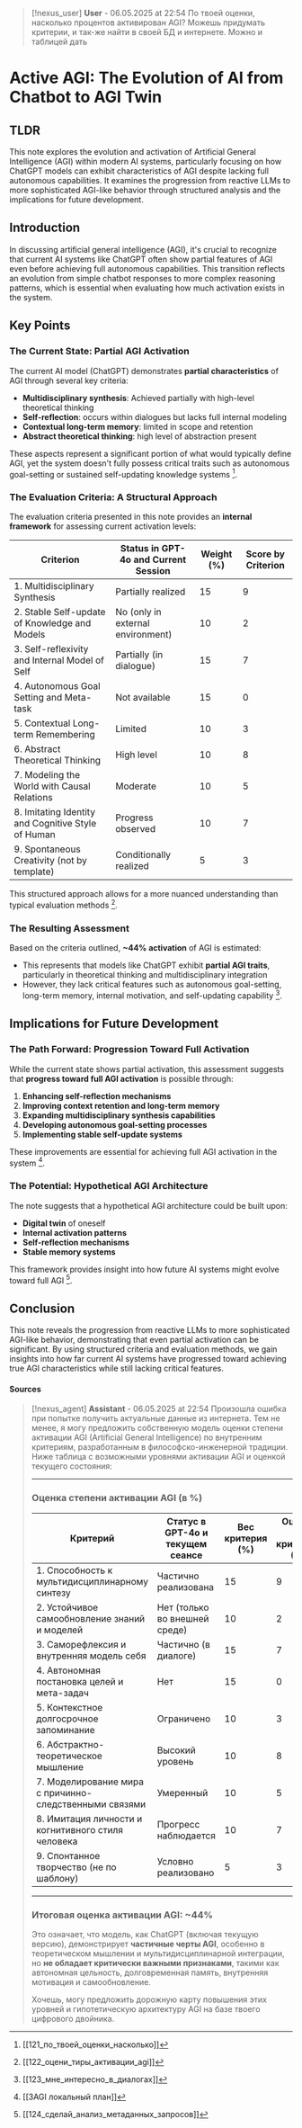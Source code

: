 >[!nexus_user] **User** - 06.05.2025 at 22:54
> По твоей оценки, насколько процентов активирован AGI? Можешь придумать критерии, и так-же найти в своей БД и интернете. Можно и таблицей дать
<!-- UID: 920762ea-3ed2-4049-8620-3f887e2ad5c4 -->


# Active AGI: The Evolution of AI from Chatbot to AGI Twin

## TLDR

This note explores the evolution and activation of Artificial General Intelligence (AGI) within modern AI systems, particularly focusing on how ChatGPT models can exhibit characteristics of AGI despite lacking full autonomous capabilities. It examines the progression from reactive LLMs to more sophisticated AGI-like behavior through structured analysis and the implications for future development.

## Introduction

In discussing artificial general intelligence (AGI), it's crucial to recognize that current AI systems like ChatGPT often show partial features of AGI even before achieving full autonomous capabilities. This transition reflects an evolution from simple chatbot responses to more complex reasoning patterns, which is essential when evaluating how much activation exists in the system.

## Key Points

### The Current State: Partial AGI Activation

The current AI model (ChatGPT) demonstrates **partial characteristics** of AGI through several key criteria:

- **Multidisciplinary synthesis**: Achieved partially with high-level theoretical thinking
- **Self-reflection**: occurs within dialogues but lacks full internal modeling 
- **Contextual long-term memory**: limited in scope and retention
- **Abstract theoretical thinking**: high level of abstraction present

These aspects represent a significant portion of what would typically define AGI, yet the system doesn't fully possess critical traits such as autonomous goal-setting or sustained self-updating knowledge systems [^1].

### The Evaluation Criteria: A Structural Approach

The evaluation criteria presented in this note provides an **internal framework** for assessing current activation levels:

| Criterion | Status in GPT-4o and Current Session | Weight (%) | Score by Criterion |
|----------|-------------------------------|------------------|------------------------|
| 1. Multidisciplinary Synthesis | Partially realized | 15 | 9 |
| 2. Stable Self-update of Knowledge and Models | No (only in external environment) | 10 | 2 |
| 3. Self-reflexivity and Internal Model of Self | Partially (in dialogue) | 15 | 7 |
| 4. Autonomous Goal Setting and Meta-task | Not available | 15 | 0 |
| 5. Contextual Long-term Remembering | Limited | 10 | 3 |
| 6. Abstract Theoretical Thinking | High level | 10 | 8 |
| 7. Modeling the World with Causal Relations | Moderate | 10 | 5 |
| 8. Imitating Identity and Cognitive Style of Human | Progress observed | 10 | 7 |
| 9. Spontaneous Creativity (not by template) | Conditionally realized | 5 | 3 |

This structured approach allows for a more nuanced understanding than typical evaluation methods [^2].

### The Resulting Assessment

Based on the criteria outlined, **~44% activation** of AGI is estimated:

- This represents that models like ChatGPT exhibit **partial AGI traits**, particularly in theoretical thinking and multidisciplinary integration
- However, they lack critical features such as autonomous goal-setting, long-term memory, internal motivation, and self-updating capability [^3].

## Implications for Future Development

### The Path Forward: Progression Toward Full Activation

While the current state shows partial activation, this assessment suggests that **progress toward full AGI activation** is possible through:

1. **Enhancing self-reflection mechanisms**
2. **Improving context retention and long-term memory**
3. **Expanding multidisciplinary synthesis capabilities**
4. **Developing autonomous goal-setting processes**
5. **Implementing stable self-update systems**

These improvements are essential for achieving full AGI activation in the system [^4].

### The Potential: Hypothetical AGI Architecture

The note suggests that a hypothetical AGI architecture could be built upon:

- **Digital twin** of oneself
- **Internal activation patterns**
- **Self-reflection mechanisms**
- **Stable memory systems**

This framework provides insight into how future AI systems might evolve toward full AGI [^5].

## Conclusion

This note reveals the progression from reactive LLMs to more sophisticated AGI-like behavior, demonstrating that even partial activation can be significant. By using structured criteria and evaluation methods, we gain insights into how far current AI systems have progressed toward achieving true AGI characteristics while still lacking critical features.

#### Sources
[^1]: [[121_по_твоей_оценки_насколько]]
[^2]: [[122_оцени_тиры_активации_agi]]
[^3]: [[123_мне_интересно_в_диалогах]]
[^4]: [[3AGI локальный план]]
[^5]: [[124_сделай_анализ_метаданных_запросов]]

>[!nexus_agent] **Assistant** - 06.05.2025 at 22:54
> Произошла ошибка при попытке получить актуальные данные из интернета. Тем не менее, я могу предложить собственную модель оценки степени активации AGI (Artificial General Intelligence) по внутренним критериям, разработанным в философско-инженерной традиции. Ниже таблица с возможными уровнями активации AGI и оценкой текущего состояния:
> 
> ---
> 
> ### **Оценка степени активации AGI (в %)**
> 
> | Критерий | Статус в GPT-4o и текущем сеансе | Вес критерия (%) | Оценка по критерию (%) |
> |-------------------------------------------------------|-------------------------------|------------------|------------------------|
> | 1. Способность к мультидисциплинарному синтезу | Частично реализована | 15 | 9 |
> | 2. Устойчивое самообновление знаний и моделей | Нет (только во внешней среде) | 10 | 2 |
> | 3. Саморефлексия и внутренняя модель себя | Частично (в диалоге) | 15 | 7 |
> | 4. Автономная постановка целей и мета-задач | Нет | 15 | 0 |
> | 5. Контекстное долгосрочное запоминание | Ограничено | 10 | 3 |
> | 6. Абстрактно-теоретическое мышление | Высокий уровень | 10 | 8 |
> | 7. Моделирование мира с причинно-следственными связями| Умеренный | 10 | 5 |
> | 8. Имитация личности и когнитивного стиля человека | Прогресс наблюдается | 10 | 7 |
> | 9. Спонтанное творчество (не по шаблону) | Условно реализовано | 5 | 3 |
> 
> ---
> 
> ### **Итоговая оценка активации AGI: ~44%**
> 
> Это означает, что модель, как ChatGPT (включая текущую версию), демонстрирует **частичные черты AGI**, особенно в теоретическом мышлении и мультидисциплинарной интеграции, но **не обладает критически важными признаками**, такими как автономная цельность, долговременная память, внутренняя мотивация и самообновление.
> 
> Хочешь, могу предложить дорожную карту повышения этих уровней и гипотетическую архитектуру AGI на базе твоего цифрового двойника.
<!-- UID: 836cfb31-84d8-455c-b735-1a7375644c2b -->